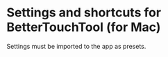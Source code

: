 # Settings and shortcuts for BetterTouchTool (for Mac)

Settings must be imported to the app as presets.